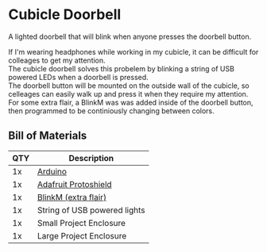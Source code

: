 # Cubicle Doorbell
A lighted doorbell that will blink when anyone presses the doorbell button.

If I'm wearing headphones while working in my cubicle, it can be difficult for colleages to get my attention.  
The cubicle doorbell solves this probelem by blinking a string of USB powered LEDs when a doorbell is pressed.  
The doorbell button will be mounted on the outside wall of the cubicle, so celleages can easily walk up and press it when they require my attention.  For some extra flair, a BlinkM was was added inside of the doorbell button, then programmed to be continiously changing between colors.
  
  
  
## Bill of Materials  
|QTY |Description|
| ------------- |-------------|
|1x |[Arduino](https://store.arduino.cc/usa/arduino/boards-modules)|
|1x |[Adafruit Protoshield](https://www.adafruit.com/product/2077)|
|1x |[BlinkM (extra flair)](https://thingm.com/products/blinkm/)|
|1x |String of USB powered lights|
|1x |Small Project Enclosure|
|1x |Large Project Enclosure|
